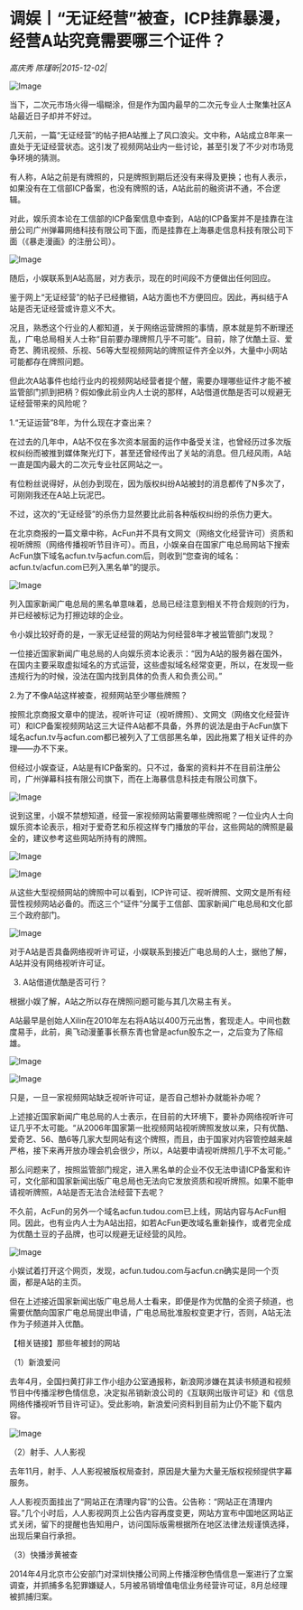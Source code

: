 # 调娱丨“无证经营”被查，ICP挂靠暴漫，经营A站究竟需要哪三个证件？

*高庆秀 陈瑾昕|2015-12-02|*

![Image](http://static.ylzbl.com/uploads/ueditor/php/upload/image/20171018/1508313018653368.jpeg)

当下，二次元市场火得一塌糊涂，但是作为国内最早的二次元专业人士聚集社区A站最近日子却并不好过。

几天前，一篇“无证经营”的帖子把A站推上了风口浪尖。文中称，A站成立8年来一直处于无证经营状态。这引发了视频网站业内一些讨论，甚至引发了不少对市场竞争环境的猜测。

有人称，A站之前是有牌照的，只是牌照到期后还没有来得及更换；也有人表示，如果没有在工信部ICP备案，也没有牌照的话，A站此前的融资讲不通，不合逻辑。

对此，娱乐资本论在工信部的ICP备案信息中查到，A站的ICP备案并不是挂靠在注册公司广州弹幕网络科技有限公司下面，而是挂靠在上海暴走信息科技有限公司下面（《暴走漫画》的注册公司）。

![Image](http://si1.go2yd.com/get-image/0HZsmQWy3dY)

随后，小娱联系到A站高层，对方表示，现在的时间段不方便做出任何回应。

鉴于网上“无证经营”的帖子已经撤销，A站方面也不方便回应。因此，再纠结于A站是否无证经营或许意义不大。

况且，熟悉这个行业的人都知道，关于网络运营牌照的事情，原本就是剪不断理还乱，广电总局相关人士称“目前要办理牌照几乎不可能”。目前，除了优酷土豆、爱奇艺、腾讯视频、乐视、56等大型视频网站的牌照证件齐全以外，大量中小网站可能都存在牌照问题。

但此次A站事件也给行业内的视频网站经营者提个醒，需要办理哪些证件才能不被监管部门抓到把柄？假如像此前业内人士说的那样，A站借道优酷是否可以规避无证经营带来的风险呢？

1.“无证运营”8年，为什么现在才查出来？

在过去的几年中，A站不仅在多次资本层面的运作中备受关注，也曾经历过多次版权纠纷而被推到媒体聚光灯下，甚至还曾经传出了关站的消息。但几经风雨，A站一直是国内最大的二次元专业社区网站之一。

有位粉丝说得好，从创办到现在，因为版权纠纷A站被封的消息都传了N多次了，可刚刚我还在A站上玩泥巴。

不过，这次的“无证经营”的杀伤力显然要比此前各种版权纠纷的杀伤力更大。

在北京商报的一篇文章中称，AcFun并不具有文网文（网络文化经营许可）资质和视听牌照（网络传播视听节目许可）。而且，小娱亲自在国家广电总局网站下搜索AcFun旗下域名acfun.tv与acfun.com后，则收到“您查询的域名：acfun.tv/acfun.com已列入黑名单”的提示。

![Image](http://si1.go2yd.com/get-image/0HZsmFTrGMa)

列入国家新闻广电总局的黑名单意味着，总局已经注意到相关不符合规则的行为，并已经被标记为打擦边球的企业。

令小娱比较好奇的是，一家无证经营的网站为何经营8年才被监管部门发现？

一位接近国家新闻广电总局的人向娱乐资本论表示：“因为A站的服务器在国外，在国内主要采取虚拟域名的方式运营，这些虚拟域名经常变更，所以，在发现一些违规行为的时候，没法在国内找到具体的负责人和负责公司。”

2.为了不像A站这样被查，视频网站至少哪些牌照？

按照北京商报文章中的提法，视听许可证（视听牌照）、文网文（网络文化经营许可）和ICP备案视频网站这三大证件A站都不具备，外界的说法是由于AcFun旗下域名acfun.tv与acfun.com都已被列入了工信部黑名单，因此拖累了相关证件的办理——办不下来。

但经过小娱查证，A站是有ICP备案的。只不过，备案的资料并不在目前注册公司，广州弹幕科技有限公司旗下，而在上海暴信息科技走有限公司旗下。

![Image](http://si1.go2yd.com/get-image/0HZsmIKMDQm)

说到这里，小娱不禁想知道，经营一家视频网站需要哪些牌照呢？一位业内人士向娱乐资本论表示，相对于爱奇艺和乐视这样专门播放的平台，这些网站的牌照是最全的，建议参考这些网站所持有的牌照。

![Image](http://si1.go2yd.com/get-image/0HZsmL0dOqW)

![Image](http://si1.go2yd.com/get-image/0HZsmMtiW1o)

从这些大型视频网站的牌照中可以看到，ICP许可证、视听牌照、文网文是所有经营性视频网站必备的。而这三个“证件”分属于工信部、国家新闻广电总局和文化部三个政府部门。

![Image](http://si1.go2yd.com/get-image/0HZsmPYdRmi)

对于A站是否具备网络视听许可证，小娱联系到接近广电总局的人士，据他了解，A站并没有网络视听许可证。

3. A站借道优酷是否可行？

根据小娱了解，A站之所以存在牌照问题可能与其几次易主有关。

A站最早是创始人Xilin在2010年左右将A站以400万元出售，套现走人。中间也数度易手，此前，奥飞动漫董事长蔡东青也曾是acfun股东之一，之后变为了陈绍雄。

![Image](http://si1.go2yd.com/get-image/0HZsmS1CGYK)

![Image](http://si1.go2yd.com/get-image/0HZsmGlNyca)

只是，一旦一家视频网站缺乏视听许可证，是否自己想补办就能补办呢？

上述接近国家新闻广电总局的人士表示，在目前的大环境下，要补办网络视听许可证几乎不太可能。“从2006年国家第一批视频网站视听牌照发放以来，只有优酷、爱奇艺、56、酷6等几家大型网站有这个牌照，而且，由于国家对内容管控越来越严格，接下来再开放办理会机会很少，所以，A站要申请视听牌照几乎不太可能。”

那么问题来了，按照监管部门规定，进入黑名单的企业不仅无法申请ICP备案和许可，文化部和国家新闻出版广电总局也无法向它发放资质和视听牌照。如果不能申请视听牌照，A站是否无法合法经营下去呢？

不久前，AcFun的另外一个域名acfun.tudou.com已上线，网站内容与AcFun相同。因此，也有业内人士为A站出招，如若AcFun更改域名重新操作，或者完全成为优酷土豆的子品牌，也可以规避无证经营的风险。

![Image](http://si1.go2yd.com/get-image/0HZsmJd14l6)

小娱试着打开这个网页，发现，acfun.tudou.com与acfun.cn确实是同一个页面，都是A站的主页。

但在上述接近国家新闻出版广电总局人士看来，即便是作为优酷的全资子频道，也需要优酷向国家广电总局提出申请，广电总局批准股权变更才行，否则，A站无法作为子频道并入优酷。

【相关链接】那些年被封的网站

（1）新浪爱问

去年4月，全国扫黄打非工作小组办公室通报称，新浪网涉嫌在其读书频道和视频节目中传播淫秽色情信息，决定拟吊销新浪公司的《互联网出版许可证》和《信息网络传播视听节目许可证》。受此影响，新浪爱问资料到目前为止仍不能下载内容。

![Image](http://si1.go2yd.com/get-image/0HZsmNkTU4u)

（2）射手、人人影视

去年11月，射手、人人影视被版权局查封，原因是大量为大量无版权视频提供字幕服务。

人人影视页面挂出了“网站正在清理内容”的公告。公告称：“网站正在清理内容。”几个小时后，人人影视网页上公告内容再度变更，网站方宣布中国地区网站正式关闭，留下的提醒也告知用户，访问国际版需根据所在地区法律法规谨慎选择，出现后果自行承担。

（3）快播涉黄被查

2014年4月北京市公安部门对深圳快播公司网上传播淫秽色情信息一案进行了立案调查，并抓捕多名犯罪嫌疑人，5月被吊销增值电信业务经营许可证，8月总经理被抓捕归案。

